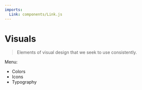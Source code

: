 ```yaml
---
imports:
  Link: components/Link.js
---
```


# Visuals

> Elements of visual design that we seek to use consistently.

Menu:

* <Link to="/visuals/colors">Colors</Link>
* <Link to="/visuals/icons">Icons</Link>
* <Link to="/visuals/typography">Typography</Link>
